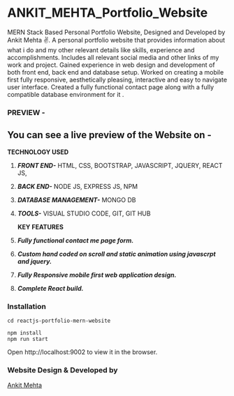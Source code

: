 # ANKIT_MEHTA_Portfolio_Website
MERN Stack Based Personal Portfolio Website, Designed and Developed by Ankit Mehta ✌.
A personal portfolio website that provides information about what i do and my other relevant details like skills, experience and accomplishments. Includes all relevant social media and other links of my work and project. Gained experience in web design and development of both front end, back end and database setup. Worked on creating a mobile first fully responsive, aesthetically pleasing, interactive and easy to navigate user interface. Created a fully functional contact page along with a fully compatible database environment for it .


### PREVIEW - 
 ## You can see a live preview of the Website on - 
 
  **TECHNOLOGY USED**
 1. ***FRONT END-*** 
    HTML,
    CSS,
    BOOTSTRAP,
    JAVASCRIPT,
    JQUERY,
    REACT JS,
 
 2. ***BACK END-***
    NODE JS,
    EXPRESS JS,
    NPM

3. ***DATABASE MANAGEMENT-***
    MONGO DB

4. ***TOOLS-***
   VISUAL STUDIO CODE,
   GIT,
   GIT HUB
   
   
    **KEY FEATURES**
 1. ***Fully functional contact me page form.***
 2. ***Custom hand coded on scroll and static animation using javascrpt and jquery.***
 3. ***Fully Responsive mobile first web application design.*** 
 4. ***Complete React build.***


### Installation
``````````````````````````````````````
cd reactjs-portfolio-mern-website

npm install
npm run start
``````````````````````````````````````
Open http://localhost:9002 to view it in the browser.

### Website Design & Developed by
[Ankit Mehta](https://www.linkedin.com/in/ankit-mehta-b75a9a189/)
